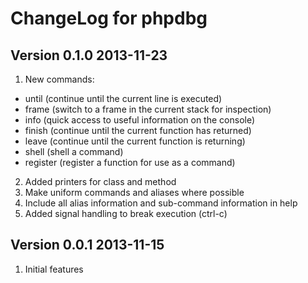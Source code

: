 ChangeLog for phpdbg
====================

Version 0.1.0 2013-11-23
------------------------

1. New commands:
  - until    (continue until the current line is executed)
  - frame    (switch to a frame in the current stack for inspection)
  - info     (quick access to useful information on the console)
  - finish   (continue until the current function has returned)
  - leave    (continue until the current function is returning)
  - shell    (shell a command)
  - register (register a function for use as a command)
2. Added printers for class and method
3. Make uniform commands and aliases where possible
4. Include all alias information and sub-command information in help
5. Added signal handling to break execution (ctrl-c)


Version 0.0.1 2013-11-15
------------------------

1. Initial features
